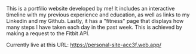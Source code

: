 This is a portfilio website developed by me! It includes an interactive timeline with my previous experience and education, as well as links to my Linkedin and my Github. Lastly, it has a "fitness" page that displays how many steps I have taken each day in the past week. This is achieved by making a request to the Fitbit API. 

Currently live at this URL: https://personal-site-acc3f.web.app/
